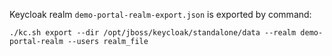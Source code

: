 Keycloak realm `demo-portal-realm-export.json` is exported by command:
```shell
./kc.sh export --dir /opt/jboss/keycloak/standalone/data --realm demo-portal-realm --users realm_file
```